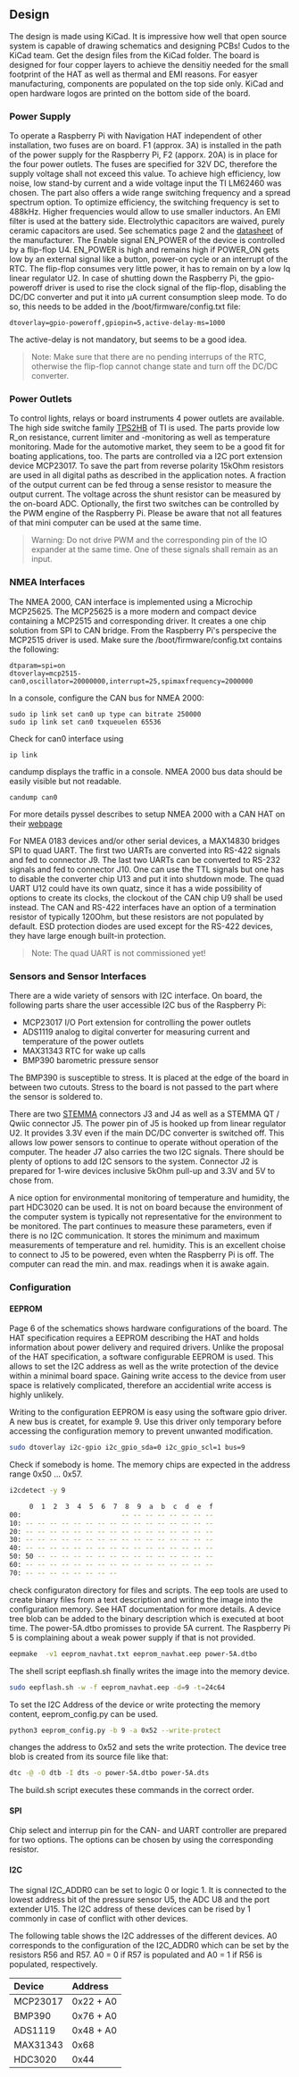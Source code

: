 ## Design
The design is made using KiCad. It is impressive how well that open source system is capable of drawing schematics and designing PCBs! Cudos to the KiCad team. Get the design files from the KiCad folder.
The board is designed for four copper layers to achieve the densitiy needed for the small footprint of the HAT as well as thermal and EMI reasons. For easyer manufacturing, components are populated on the top side only. KiCad and open hardware logos are printed on the bottom side of the board.

### Power Supply
To operate a Raspberry Pi with Navigation HAT independent of other installation, two fuses are on board. F1 (approx. 3A) is installed in the path of the power supply for the Raspberry Pi, F2 (apporx. 20A) is in place for the four power outlets.
The fuses are specified for 32V DC, therefore the supply voltage shall not exceed this value.
To achieve high efficiency, low noise, low stand-by current and a wide voltage input the TI LM62460 was chosen. The part also offers a wide range switching frequency and a spread spectrum option. To optimize efficiency, the switching frequency is set to 488kHz. Higher frequencies would allow to use smaller inductors. An EMI filter is used at the battery side. Electrolythic capacitors are waived, purely ceramic capacitors are used. See schematics page 2 and the [datasheet](https://www.ti.com/product/de-de/LM62460) of the manufacturer.
The Enable signal EN_POWER of the device is controlled by a flip-flop U4. EN_POWER is high and remains high if POWER_ON gets low by an external signal like a button, power-on cycle or an interrupt of the RTC. The flip-flop consumes very little power, it has to remain on by a low Iq linear regulator U2. In case of shutting down the Raspberry Pi, the gpio-poweroff driver is used to rise the clock signal of the flip-flop, disabling the DC/DC converter and put it into µA current consumption sleep mode. To do so, this needs to be added in the /boot/firmware/config.txt file:
```
dtoverlay=gpio-poweroff,gpiopin=5,active-delay-ms=1000
```
The active-delay is not mandatory, but seems to be a good idea.
> Note: Make sure that there are no pending interrups of the RTC, otherwise the flip-flop cannot change state and turn off the DC/DC converter.

### Power Outlets
To control lights, relays or board instruments 4 power outlets are available. The high side switche family [TPS2HB](https://www.ti.com/product/TPS2HB16-Q1) of TI is used. The parts provide low R_on resistance, current limiter and -monitoring as well as temperature monitoring. Made for the automotive market, they seem to be a good fit for boating applications, too. The parts are controlled via a I2C port extension device MCP23017. To save the part from reverse polarity 15kOhm resistors are used in all digital paths as described in the application notes.
A fraction of the output current can be fed throug a sense resistor to measure the output current. The voltage across the shunt resistor can be measured by the on-board ADC. Optionally, the first two switches can be controlled by the PWM engine of the Raspberry Pi. Please be aware that not all features of that mini computer can be used at the same time.
> Warning: Do not drive PWM and the corresponding pin of the IO expander at the same time. One of these signals shall remain as an input.


### NMEA Interfaces
The NMEA 2000, CAN interface is implemented using a Microchip MCP25625. The MCP25625 is a more modern and compact device containing a MCP2515 and corresponding driver. It creates a one chip solution from SPI to CAN bridge. From the Raspberry Pi's perspecive the MCP2515 driver is used. Make sure the /boot/firmware/config.txt contains the following:
```
dtparam=spi=on
dtoverlay=mcp2515-can0,oscillator=20000000,interrupt=25,spimaxfrequency=2000000
```
In a console, configure the CAN bus for NMEA 2000:
```
sudo ip link set can0 up type can bitrate 250000
sudo ip link set can0 txqueuelen 65536
```
Check for can0 interface using
```
ip link
```
candump displays the traffic in a console. NMEA 2000 bus data should be easily visible but not readable. 
```
candump can0
```

For more details pyssel describes to setup NMEA 2000 with a CAN HAT on their [webpage](https://pysselilivet.blogspot.com/2022/05/waveshare-can-hat-with-signal-k.html)

For NMEA 0183 devices and/or other serial devices, a MAX14830 bridges SPI to quad UART. The first two UARTs are converted into RS-422 signals and fed to connector J9. The last two UARTs can be converted to RS-232 signals and fed to connector J10. One can use the TTL signals but one has to disable the converter chip U13 and put it into shutdown mode. The quad UART U12 could have its own quatz, since it has a wide possibility of options to create its clocks, the clockout of the CAN chip U9 shall be used instead.
The CAN and RS-422 interfaces have an option of a termination resistor of typically 120Ohm, but these resistors are not populated by default. ESD protection diodes are used except for the RS-422 devices, they have large enough built-in protection.

> Note: The quad UART is not commissioned yet!

### Sensors and Sensor Interfaces
There are a wide variety of sensors with I2C interface. On board, the following parts share the user accessible I2C bus of the Raspberry Pi:
* MCP23017 I/O Port extension for controlling the power outlets
* ADS1119 analog to digital converter for measuring current and temperature of the power outlets
* MAX31343 RTC for wake up calls
* BMP390 barometric pressure sensor

The BMP390 is susceptible to stress. It is placed at the edge of the board in between two cutouts. Stress to the board is not passed to the part where the sensor is soldered to.
  
There are two [STEMMA](https://learn.adafruit.com/introducing-adafruit-stemma-qt/what-is-stemma) connectors J3 and J4 as well as a STEMMA QT / Qwiic connector J5. The power pin of J5 is hooked up from linear regulator U2. It provides 3.3V even if the main DC/DC converter is switched off. This allows low power sensors to continue to operate without operation of the computer. The header J7 also carries the two I2C signals. There should be plenty of options to add I2C sensors to the system.
Connector J2 is prepared for 1-wire devices inclusive 5kOhm pull-up and 3.3V and 5V to chose from.

A nice option for environmental monitoring of temperature and humidity, the part HDC3020 can be used. It is not on board because the environment of the computer system is typically not representative for the environment to be monitored. The part continues to measure these parameters, even if there is no I2C communication. It stores the minimum and maximum measurements of temperature and rel. humidity. This is an excellent choise to connect to J5 to be powered, even whten the Raspberry Pi is off. The computer can read the min. and max. readings when it is awake again.

### Configuration
#### EEPROM
Page 6 of the schematics shows hardware configurations of the board. The HAT specification requires a EEPROM describing the HAT and holds information about power delivery and required drivers. Unlike the proposal of the HAT specification, a software configurable EEPROM is used. This allows to set the I2C address as well as the write protection of the device within a minimal board space. Gaining write access to the device from user space is relatively complicated, therefore an accidential write access is highly unlikely.

Writing to the configuration EEPROM is easy using the software gpio driver. A new bus is createt, for example 9. Use this driver only temporary before accessing the configuration memory to prevent unwanted modification.
```sh
sudo dtoverlay i2c-gpio i2c_gpio_sda=0 i2c_gpio_scl=1 bus=9
```
Check if somebody is home. The memory chips are expected in the address range 0x50 ... 0x57.
```sh
i2cdetect -y 9

     0  1  2  3  4  5  6  7  8  9  a  b  c  d  e  f
00:                         -- -- -- -- -- -- -- -- 
10: -- -- -- -- -- -- -- -- -- -- -- -- -- -- -- -- 
20: -- -- -- -- -- -- -- -- -- -- -- -- -- -- -- -- 
30: -- -- -- -- -- -- -- -- -- -- -- -- -- -- -- -- 
40: -- -- -- -- -- -- -- -- -- -- -- -- -- -- -- -- 
50: 50 -- -- -- -- -- -- -- -- -- -- -- -- -- -- -- 
60: -- -- -- -- -- -- -- -- -- -- -- -- -- -- -- -- 
70: -- -- -- -- -- -- -- --
```

check configuraton directory for files and scripts. The eep tools are used to create binary files from a text description and writing the image into the configuration memory. See HAT documentation for more details. A device tree blob can be added to the binary description which is executed at boot time. The power-5A.dtbo promisses to provide 5A current. The Raspberry Pi 5 is complaining about a weak power supply if that is not provided.
```sh
eepmake  -v1 eeprom_navhat.txt eeprom_navhat.eep power-5A.dtbo
```
The shell script eepflash.sh finally writes the image into the memory device.
```sh
sudo eepflash.sh -w -f eeprom_navhat.eep -d=9 -t=24c64
```
To set the I2C Address of the device or write protecting the memory content, eeprom_config.py can be used. 
```sh
python3 eeprom_config.py -b 9 -a 0x52 --write-protect
```
changes the address to 0x52 and sets the write protection.
The device tree blob is created from its source file like that:
```sh
dtc -@ -O dtb -I dts -o power-5A.dtbo power-5A.dts
```
The build.sh script executes these commands in the correct order.


#### SPI 
Chip select and interrup pin for the CAN- and UART controller are prepared for two options. The options can be chosen by using the corresponding resistor.

#### I2C
The signal I2C_ADDR0 can be set to logic 0 or logic 1. It is connected to the lowest address bit of the pressure sensor U5, the ADC U8 and the port extender U15. The I2C address of these devices can be rised by 1 commonly in case of conflict with other devices.

The following table shows the I2C addresses of the different devices. A0 corresponds to the configuration of the I2C_ADDR0 which can be set by the resistors R56 and R57. A0 = 0 if R57 is populated and A0 = 1 if R56 is populated, respectively.

|Device|Address|
|:-----|:------|
|MCP23017|0x22 + A0|
|BMP390|0x76 + A0|
|ADS1119|0x48 + A0|
|MAX31343|0x68|
|HDC3020|0x44|
